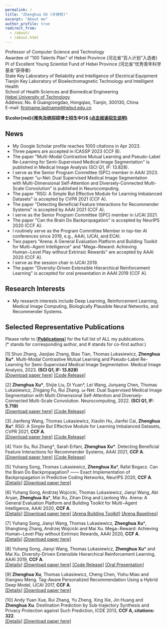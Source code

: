 ```yaml
---
permalink: /
title: "Zhenghua XU (许铮铧)"
excerpt: "About me"
author_profile: true
redirect_from: 
  - /about/
  - /about.html
---
```


Professor of Computer Science and Technology  
Awardee of "100 Talents Plan" of Hebei Province (河北省“百人计划”入选者)  
PI of Excellent Young Scientist Fund of Hebei Province  (河北省“优秀青年科学基金”获得者)  
State Key Laboratory of Reliability and Intelligence of Electrical Equipment   
Tianjin Key Laboratory of Bioelectromagnetic Technology and Intelligent Health   
School of Health Sciences and Biomedical Engineering   
[Hebei University of Technology](http://www.hebut.edu.cn/)  
Address: No. 8 Guangrongdao, Hongqiao, Tianjin, 300130, China  
E-mail: firstname.lastname@hebut.edu.cn


**$\color{red}{推免及统招硕博士招生中!}$  [(点击阅读招生说明)](http://zhx-hebut.github.io/files/Information_for_student.pdf)**



**News**
-----
* My Google Scholar profile reaches 1000 citations in Apr 2023.
* Three papers are accepted in ICASSP 2023 (CCF B).  
* The paper "Multi-Modal Contrastive Mutual Learning and Pseudo-Label Re-Learning for Semi-Supervised Medical Image Segmentation" is published in Medical Image Analysis (SCI Q1, IF: 13.828).  
* I serve as the Senior Program Committee (SPC) member in AAAI 2023.
* The paper "ω-Net: Dual Supervised Medical Image Segmentation with Multi-Dimensional Self-Attention and Diversely-Connected Multi-Scale Convolution" is published in Neurocomputing.  
* The paper "RSG: A Simple But Effective Module for Learning Imbalanced Datasets" is accepted by CVPR 2021 (CCF A).  
* The paper "Detecting Beneficial Feature Interactions for Recommender Systems" is accepted by AAAI 2021 (CCF A).  
* I serve as the Senior Program Committee (SPC) member in IJCAI 2021.
* The paper "Can the Brain Do Backpropagation" is accepted by NeurIPS 2020 (CCF A).  
* I routinely serve as the Program Committee Member in top-tier AI conferences since 2019, e.g., AAAI, IJCAI, and ECAI.
* Two papers "Arena: A General Evaluation Platform and Building Toolkit for Multi−Agent Intelligence" and "Mega−Reward: Achieving Human−Level Play without Extrinsic Rewards" are accepted by AAAI 2020 (CCF A).  
* I serve as the session chair in IJCAI 2019.  
* The paper "Diversity-Driven Extensible Hierarchical Reinforcement Learning" is accepted for oral presentation in AAAI 2019 (CCF A).


**Research Interests**
-----
- My research interests include Deep Learning, Reinforcement Learning, Medical Image Computing, Biologically Plausible Neural Networks, and Recommender Systems.


**Selected Representative Publications**   
-----
Please refer to [[**Publications**]](https://zhx-hebut.github.io/publications) for the full list of ALL my publications.  
(\* stands for corresponding author, and \# stands for co-first author.)

[1] Shuo Zhang, Jiaojiao Zhang, Biao Tian, Thomas Lukasiewicz, **Zhenghua Xu\***. Multi-Modal Contrastive Mutual Learning and Pseudo-Label Re-Learning for Semi-Supervised Medical Image Segmentation. Medical Image Analysis, 2023. **(SCI Q1, IF: 13.828)**  
[[Download paper here]](http://zhx-hebut.github.io/files/2023_MedIA.pdf)   [[Code Release]](http://zhx-hebut.github.io/files/code_release/semi-CML-public_v2.zip) 

[2] **Zhenghua Xu\***, Shijie Liu, Di Yuan\*, Lei Wang, Junyang Chen, Thomas Lukasiewicz, Zhigang Fu, Rui Zhang. ω-Net: Dual Supervised Medical Image Segmentation with Multi-Dimensional Self-Attention and Diversely-Connected Multi-Scale Convolution. Neurocomputing, 2022. **(SCI Q1, IF: 5.719)**  
[[Download paper here]](http://zhx-hebut.github.io/files/2022_Neurocomputing.pdf)   [[Code Release]](http://zhx-hebut.github.io/files/code_release/w_net_code.zip)

[3] Jianfeng Wang, Thomas Lukasiewicz‚ Xiaolin Hu, Jianfei Cai, **Zhenghua Xu***. RSG: A Simple But Effective Module for Learning Imbalanced Datasets, CVPR 2021, **CCF A**.  
[[Download paper here]](http://zhx-hebut.github.io/files/2021_CVPR.pdf)   [[Code Release]](https://github.com/Jianf-Wang/RSG)

[4] Yixin Su, Rui Zhang\*‚ Sarah Erfani, **Zhenghua Xu\***. Detecting Beneficial Feature Interactions for Recommender Systems, AAAI 2021, **CCF A**.  
[[Download paper here]](http://zhx-hebut.github.io/files/2021_AAAI.pdf)   [[Code Release]](https://github.com/ruizhang-ai/SIGN-Detecting-Beneficial-Feature-Interactions-for-Recommender-Systems)   

[5] Yuhang Song, Thomas Lukasiewicz‚ **Zhenghua Xu***, Rafal Bogacz. Can the Brain Do Backpropagation? —— Exact Implementation of Backpropagation in Predictive Coding Networks, NeurIPS 2020, **CCF A**.  
[[Details]](https://zhx-hebut.github.io/publication/NeurIPS2020) [[Download paper here]](http://zhx-hebut.github.io/files/2020_NeurIPS.pdf)

[6] Yuhang Song‚ Andrzej Wojcicki‚ Thomas Lukasiewicz‚ Jianyi Wang‚ Abi Aryan‚ **Zhenghua Xu***‚ Mai Xu‚ Zihan Ding and Lianlong Wu. Arena: A General Evaluation Platform and Building Toolkit for Multi−Agent Intelligence, AAAI 2020, **CCF A**.  
[[Details]](https://zhx-hebut.github.io/publication/AAAI2020_Arena) [[Download paper here]](http://zhx-hebut.github.io/files/2020_AAAI_Arena.pdf)   [[Arena Building Toolkit]](https://github.com/YuhangSong/Arena-BuildingToolkit)   [[Arena Baselines]](https://github.com/YuhangSong/Arena-Baselines)

[7] Yuhang Song‚ Jianyi Wang‚ Thomas Lukasiewicz‚ **Zhenghua Xu***‚ Shangtong Zhang‚ Andrzej Wojcicki and Mai Xu. Mega−Reward: Achieving Human−Level Play without Extrinsic Rewards, AAAI 2020, **CCF A**.  
[[Details]](https://zhx-hebut.github.io/publication/AAAI2019) [[Download paper here]](http://zhx-hebut.github.io/files/2020_AAAI_Mega-Reward.pdf)

[8] Yuhang Song, Jianyi Wang, Thomas Lukasiewicz, **Zhenghua Xu*** and Mai Xu. Diversity-Driven Extensible Hierarchical Reinforcement Learning, AAAI 2019, **CCF A**.  
[[Details]](https://zhx-hebut.github.io/publication/AAAI2019)  [[Download paper here]](http://zhx-hebut.github.io/files/AAAI2019.pdf)  [[Code Release]](https://github.com/YuhangSong/DEHRL)    [[Oral Presentation]](https://docs.google.com/presentation/d/18olkElCpJoE0iPnyS6DpE8zH8I3mggcCvcWI5yJDJkI/edit#slide=id.p3)

[9] **Zhenghua Xu**, Thomas Lukasiewicz, Cheng Chen, Yishu Miao and Xiangwu Meng. Tag-Aware Personalized Recommendation Using a Hybrid Deep Model, IJCAI 2017, **CCF A**.   
[[Details]](https://zhx-hebut.github.io/publication/IJCAI2017)  [[Download paper here]](https://www.ijcai.org/proceedings/2017/0446.pdf)

[10] Andy Yuan Xue, Rui Zhang, Yu Zheng, Xing Xie, Jin Huang and **Zhenghua Xu**. Destination Prediction by Sub-trajectory Synthesis and Privacy Protection against Such Prediction, ICDE 2013, **CCF A, citations: 322**.   
[[Details]](https://zhx-hebut.github.io/publication/ICDE2013) [[Download paper here]](http://zhx-hebut.github.io/files/ICDE2013.pdf)